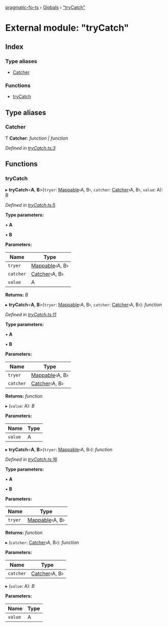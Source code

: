 [pragmatic-fp-ts](../README.md) › [Globals](../globals.md) › ["tryCatch"](_trycatch_.md)

# External module: "tryCatch"

## Index

### Type aliases

* [Catcher](_trycatch_.md#catcher)

### Functions

* [tryCatch](_trycatch_.md#trycatch)

## Type aliases

###  Catcher

Ƭ **Catcher**: *function | function*

*Defined in [tryCatch.ts:3](https://github.com/hermann-p/pragmatic-fp-ts/blob/16cc592/src/tryCatch.ts#L3)*

## Functions

###  tryCatch

▸ **tryCatch**<**A**, **B**>(`tryer`: [Mappable](_types_.md#mappable)‹A, B›, `catcher`: [Catcher](_trycatch_.md#catcher)‹A, B›, `value`: A): *B*

*Defined in [tryCatch.ts:5](https://github.com/hermann-p/pragmatic-fp-ts/blob/16cc592/src/tryCatch.ts#L5)*

**Type parameters:**

▪ **A**

▪ **B**

**Parameters:**

Name | Type |
------ | ------ |
`tryer` | [Mappable](_types_.md#mappable)‹A, B› |
`catcher` | [Catcher](_trycatch_.md#catcher)‹A, B› |
`value` | A |

**Returns:** *B*

▸ **tryCatch**<**A**, **B**>(`tryer`: [Mappable](_types_.md#mappable)‹A, B›, `catcher`: [Catcher](_trycatch_.md#catcher)‹A, B›): *function*

*Defined in [tryCatch.ts:11](https://github.com/hermann-p/pragmatic-fp-ts/blob/16cc592/src/tryCatch.ts#L11)*

**Type parameters:**

▪ **A**

▪ **B**

**Parameters:**

Name | Type |
------ | ------ |
`tryer` | [Mappable](_types_.md#mappable)‹A, B› |
`catcher` | [Catcher](_trycatch_.md#catcher)‹A, B› |

**Returns:** *function*

▸ (`value`: A): *B*

**Parameters:**

Name | Type |
------ | ------ |
`value` | A |

▸ **tryCatch**<**A**, **B**>(`tryer`: [Mappable](_types_.md#mappable)‹A, B›): *function*

*Defined in [tryCatch.ts:16](https://github.com/hermann-p/pragmatic-fp-ts/blob/16cc592/src/tryCatch.ts#L16)*

**Type parameters:**

▪ **A**

▪ **B**

**Parameters:**

Name | Type |
------ | ------ |
`tryer` | [Mappable](_types_.md#mappable)‹A, B› |

**Returns:** *function*

▸ (`catcher`: [Catcher](_trycatch_.md#catcher)‹A, B›): *function*

**Parameters:**

Name | Type |
------ | ------ |
`catcher` | [Catcher](_trycatch_.md#catcher)‹A, B› |

▸ (`value`: A): *B*

**Parameters:**

Name | Type |
------ | ------ |
`value` | A |
